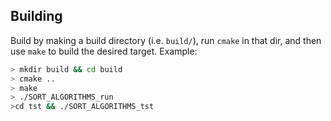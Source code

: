 
## Building

Build by making a build directory (i.e. `build/`), run `cmake` in that dir, and then use `make` to build the desired target.
Example:

``` bash
> mkdir build && cd build
> cmake .. 
> make 
> ./SORT_ALGORITHMS_run
>cd tst && ./SORT_ALGORITHMS_tst  
```
